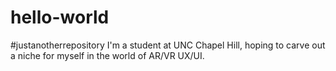 # hello-world
#justanotherrepository
I'm a student at UNC Chapel Hill, hoping to carve out a niche for myself in the world of AR/VR UX/UI.
